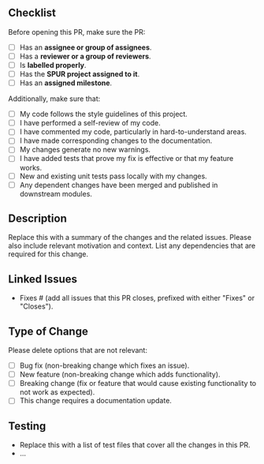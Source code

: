 ## Checklist
Before opening this PR, make sure the PR:
- [ ] Has an **assignee or group of assignees**.
- [ ] Has a **reviewer or a group of reviewers**.
- [ ] Is **labelled properly**.
- [ ] Has the **SPUR project assigned to it**.
- [ ] Has an **assigned milestone**.

Additionally, make sure that:
- [ ] My code follows the style guidelines of this project.
- [ ] I have performed a self-review of my code.
- [ ] I have commented my code, particularly in hard-to-understand areas.
- [ ] I have made corresponding changes to the documentation.
- [ ] My changes generate no new warnings.
- [ ] I have added tests that prove my fix is effective or that my feature works.
- [ ] New and existing unit tests pass locally with my changes.
- [ ] Any dependent changes have been merged and published in downstream modules.

## Description
Replace this with a summary of the changes and the related issues. Please also include relevant motivation and context. List any dependencies that are required for this change.

## Linked Issues
- Fixes # (add all issues that this PR closes, prefixed with either "Fixes" or "Closes").

## Type of Change
Please delete options that are not relevant:
- [ ] Bug fix (non-breaking change which fixes an issue).
- [ ] New feature (non-breaking change which adds functionality).
- [ ] Breaking change (fix or feature that would cause existing functionality to not work as expected).
- [ ] This change requires a documentation update.

## Testing
- Replace this with a list of test files that cover all the changes in this PR.
- ...
